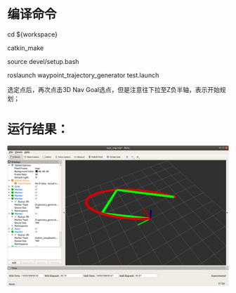 # 编译命令

cd ${workspace}

catkin_make

source devel/setup.bash

roslaunch waypoint_trajectory_generator  test.launch

选定点后，再次点击3D Nav Goal选点，但是注意往下拉至Z负半轴，表示开始规划；

# 运行结果：

![image](https://github.com/Rao-Kai/Path-Planning/blob/main/Minumum_Snap/images/Minimum_Snap%E7%BB%93%E6%9E%9C.png)
